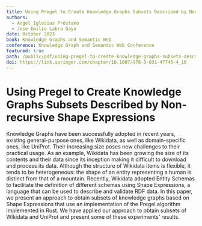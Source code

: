 ```yaml
---
title: Using Pregel to Create Knowledge Graphs Subsets Described by Non-recursive Shape Expressions
authors:
  - Ángel Iglesias Préstamo
  - Jose Emilio Labra Gayo
date: October 2023
book: Knowledge Graphs and Semantic Web
conference: Knowledge Graph and Semantic Web Conference
featured: true
path: /public/pdf/using-pregel-to-create-knowledge-graphs-subsets-described-by-non-recursive-shape-expressions.pdf
doi: https://link.springer.com/chapter/10.1007/978-3-031-47745-4_10
---
```


# Using Pregel to Create Knowledge Graphs Subsets Described by Non-recursive Shape Expressions

Knowledge Graphs have been successfully adopted in recent years, existing general-purpose ones, like Wikidata, as well as domain-specific ones, like UniProt. Their increasing size poses new challenges to their practical usage. As an example, Wikidata has been growing the size of its contents and their data since its inception making it difficult to download and process its data. Although the structure of Wikidata items is flexible, it tends to be heterogeneous: the shape of an entity representing a human is distinct from that of a mountain. Recently, Wikidata adopted Entity Schemas to facilitate the definition of different schemas using Shape Expressions, a language that can be used to describe and validate RDF data. In this paper, we present an approach to obtain subsets of knowledge graphs based on Shape Expressions that use an implementation of the Pregel algorithm implemented in Rust. We have applied our approach to obtain subsets of Wikidata and UniProt and present some of these experiments’ results.
